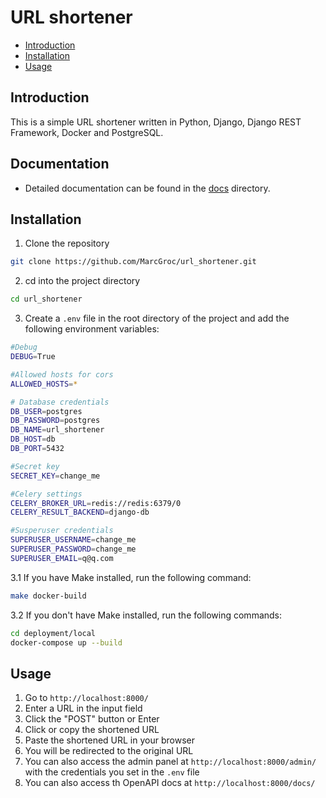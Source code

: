 # URL shortener

- [Introduction](#introduction)
- [Installation](#installation)
- [Usage](#usage)


## Introduction

This is a simple URL shortener written in Python, Django, Django REST Framework, Docker and PostgreSQL.

## Documentation

- Detailed documentation can be found in the [docs](docs) directory.

## Installation

1. Clone the repository
```bash
git clone https://github.com/MarcGroc/url_shortener.git
```
2. cd into the project directory
```bash
cd url_shortener
```
3. Create a `.env` file in the root directory of the project and add the following environment variables:
``` bash
#Debug
DEBUG=True

#Allowed hosts for cors
ALLOWED_HOSTS=*

# Database credentials
DB_USER=postgres
DB_PASSWORD=postgres
DB_NAME=url_shortener
DB_HOST=db
DB_PORT=5432

#Secret key
SECRET_KEY=change_me

#Celery settings
CELERY_BROKER_URL=redis://redis:6379/0
CELERY_RESULT_BACKEND=django-db

#Susperuser credentials
SUPERUSER_USERNAME=change_me
SUPERUSER_PASSWORD=change_me
SUPERUSER_EMAIL=q@q.com
```
3.1 If you have Make installed, run the following command:
```bash
make docker-build
```
3.2 If you don't have Make installed, run the following commands:
```bash
cd deployment/local
docker-compose up --build
```


## Usage

1. Go to `http://localhost:8000/`
2. Enter a URL in the input field
3. Click the "POST" button or Enter
4. Click or copy the shortened URL 
5. Paste the shortened URL in your browser
6. You will be redirected to the original URL
7. You can also access the admin panel at `http://localhost:8000/admin/` with the credentials you set in the `.env` file
8. You can also access th OpenAPI docs at `http://localhost:8000/docs/`